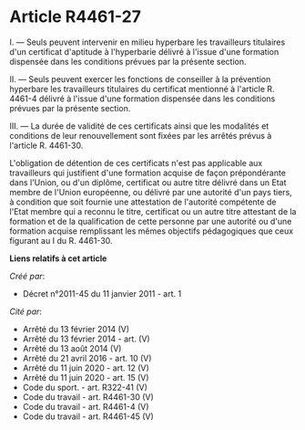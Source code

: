 # Article R4461-27

I. ― Seuls peuvent intervenir en milieu hyperbare les travailleurs titulaires d'un certificat d'aptitude à l'hyperbarie
délivré à l'issue d'une formation dispensée dans les conditions prévues par la présente section. 

II. ― Seuls peuvent exercer les fonctions de conseiller à la prévention hyperbare les travailleurs titulaires du certificat
mentionné à l'article R. 4461-4 délivré à l'issue d'une formation dispensée dans les conditions prévues par la présente
section. 

III. ― La durée de validité de ces certificats ainsi que les modalités et conditions de leur renouvellement sont fixées par
les arrêtés prévus à l'article R. 4461-30.

L'obligation de détention de ces certificats n'est pas applicable aux travailleurs qui justifient d'une formation acquise de
façon prépondérante dans l'Union, ou d'un diplôme, certificat ou autre titre délivré dans un Etat membre de l'Union
européenne, ou délivré par une autorité d'un pays tiers, à condition que soit fournie une attestation de l'autorité
compétente de l'Etat membre qui a reconnu le titre, certificat ou un autre titre attestant de la formation et de la
qualification de cette personne par une autorité ou d'une formation acquise remplissant les mêmes objectifs pédagogiques que
ceux figurant au I du R. 4461-30.

**Liens relatifs à cet article**

_Créé par_:

  - Décret n°2011-45 du 11 janvier 2011 - art. 1

_Cité par_:

  - Arrêté du 13 février 2014 (V)
  - Arrêté du 13 février 2014 - art. (V)
  - Arrêté du 13 août 2014 (V)
  - Arrêté du 21 avril 2016 - art. 10 (V)
  - Arrêté du 11 juin 2020 - art. 12 (V)
  - Arrêté du 11 juin 2020 - art. 15 (V)
  - Code du sport. - art. R322-41 (V)
  - Code du travail - art. R4461-30 (V)
  - Code du travail - art. R4461-4 (V)
  - Code du travail - art. R4461-45 (V)
